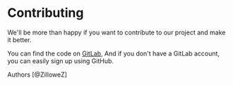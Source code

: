 # Contributing

We'll be more than happy if you want to contribute to our project and make it better.

You can find the code on [GitLab](https://gitlab.com/Zusty/Zoi),
And if you don't have a GitLab account, you can easily sign up using GitHub.

Authors [@ZilloweZ]
